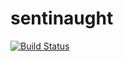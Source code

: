 sentinaught
===========
[![Build Status](https://drone.io/github.com/sentinaught/sentinaught/status.png)](https://drone.io/github.com/sentinaught/sentinaught/latest)
